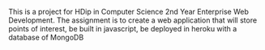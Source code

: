 This is a project for HDip in Computer Science 2nd Year Enterprise Web Development.
The assignment is to create a web application that will store points of interest, be built in javascript, be deployed in heroku with a database of MongoDB 
